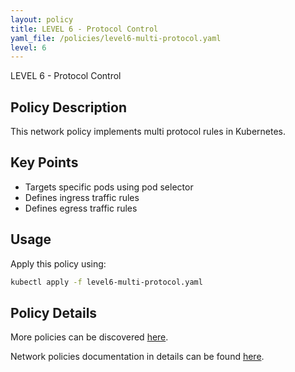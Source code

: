 ```yaml
---
layout: policy
title: LEVEL 6 - Protocol Control
yaml_file: /policies/level6-multi-protocol.yaml
level: 6
---
```


LEVEL 6 - Protocol Control

## Policy Description

This network policy implements multi protocol rules in Kubernetes.

## Key Points

- Targets specific pods using pod selector
- Defines ingress traffic rules
- Defines egress traffic rules

## Usage

Apply this policy using:
```bash
kubectl apply -f level6-multi-protocol.yaml
```

## Policy Details

More policies can be discovered [here](/k8s-network-policies/).

Network policies documentation in details can be found [here](https://kubernetes.io/docs/concepts/services-networking/network-policies/).
